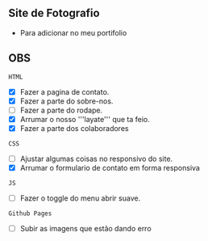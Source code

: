 ## Site de Fotografio

- Para adicionar no meu portifolio

## OBS

`HTML`

- [x] Fazer a pagina de contato.
- [x] Fazer a parte do sobre-nos.
- [ ] Fazer a parte do rodape.
- [x] Arrumar o nosso '''layate''' que ta feio.
- [x] Fazer a parte dos colaboradores

`CSS`

- [ ] Ajustar algumas coisas no responsivo do site.
- [x] Arrumar o formulario de contato em forma responsiva

`JS`

- [ ] Fazer o toggle do menu abrir suave.

`Github Pages`

- [ ] Subir as imagens que estão dando erro